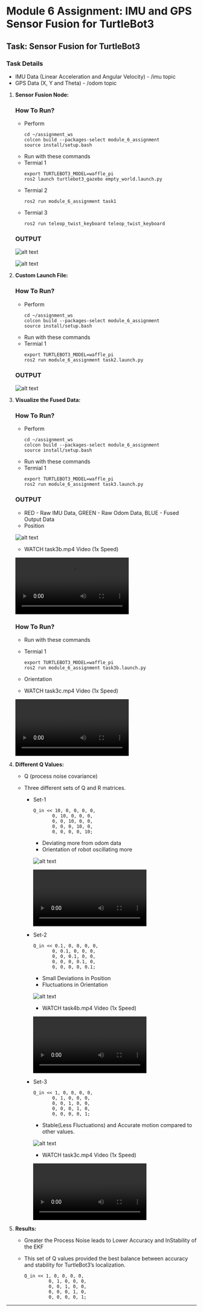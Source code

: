 # Module 6 Assignment: IMU and GPS Sensor Fusion for TurtleBot3

## Task: Sensor Fusion for TurtleBot3

### Task Details

   - IMU Data (Linear Acceleration and Angular Velocity) - /imu topic
   - GPS Data (X, Y and Theta)   - /odom topic

1. **Sensor Fusion Node:**

   ### How To Run?

   - Perform
      ```
      cd ~/assignment_ws
      colcon build --packages-select module_6_assignment
      source install/setup.bash
      ```
   - Run with these commands
   - Termial 1
      ```
      export TURTLEBOT3_MODEL=waffle_pi
      ros2 launch turtlebot3_gazebo empty_world.launch.py 
      ```
   - Termial 2
      ```
      ros2 run module_6_assignment task1
      ```
   - Termial 3
      ```
      ros2 run teleop_twist_keyboard teleop_twist_keyboard
      ```
   ### OUTPUT
   
   ![alt text](task1a.png)

   ![alt text](task1b.png)

2. **Custom Launch File:**
   
   ### How To Run?

   - Perform
      ```
      cd ~/assignment_ws
      colcon build --packages-select module_6_assignment
      source install/setup.bash
      ```
   - Run with these commands
   - Termial 1
      ```
      export TURTLEBOT3_MODEL=waffle_pi
      ros2 run module_6_assignment task2.launch.py
      ```

   ### OUTPUT

   ![alt text](task2.png)

3. **Visualize the Fused Data:**

   ### How To Run?

   - Perform
      ```
      cd ~/assignment_ws
      colcon build --packages-select module_6_assignment
      source install/setup.bash
      ```
   - Run with these commands
   - Termial 1
      ```
      export TURTLEBOT3_MODEL=waffle_pi
      ros2 run module_6_assignment task3.launch.py
      ```

   ### OUTPUT
   
   - RED - Raw IMU Data, GREEN - Raw Odom Data, BLUE - Fused Output Data
   - Position

   ![alt text](task3a.png)

   - WATCH task3b.mp4 Video (1x Speed)

   <video controls src="task3b.mp4" title="3b"></video>

   ### How To Run?

   - Run with these commands
   - Termial 1
      ```
      export TURTLEBOT3_MODEL=waffle_pi
      ros2 run module_6_assignment task3b.launch.py
      ```
   - Orientation

   - WATCH task3c.mp4 Video (1x Speed)

   <video controls src="task3c.mp4" title="3c"></video>

4. **Different Q Values:**
   - Q (process noise covariance)

   - Three different sets of Q and R matrices.
      - Set-1
         ```
        Q_in << 10, 0, 0, 0, 0,
                0, 10, 0, 0, 0,
                0, 0, 10, 0, 0,
                0, 0, 0, 10, 0,
                0, 0, 0, 0, 10;
         ```
         - Deviating more from odom data
         - Orientation of robot oscillating more

         ![alt text](task4c.png)

         <video controls src="task4d.mp4" title="4d"></video>

      - Set-2
         ```
        Q_in << 0.1, 0, 0, 0, 0,
                0, 0.1, 0, 0, 0,
                0, 0, 0.1, 0, 0,
                0, 0, 0, 0.1, 0,
                0, 0, 0, 0, 0.1;
         ```
         - Small Deviations in Position
         - Fluctuations in Orientation

         ![alt text](task4a.png)

         -  WATCH task4b.mp4 Video (1x Speed)

         <video controls src="task4b.mp4" title="4b"></video>

      - Set-3
         ```
        Q_in << 1, 0, 0, 0, 0,
                0, 1, 0, 0, 0,
                0, 0, 1, 0, 0,
                0, 0, 0, 1, 0,
                0, 0, 0, 0, 1;
         ```
         - Stable(Less Fluctuations) and Accurate motion compared to other values.

         ![alt text](task3a.png)
         
         -  WATCH task3c.mp4 Video (1x Speed)

         <video controls src="task3c.mp4" title="3c"></video>

5. **Results:**
   - Greater the Process Noise leads to Lower Accuracy and InStability of the EKF

   - This set of Q values provided the best balance between accuracy and stability for TurtleBot3’s localization.

      ```
      Q_in << 1, 0, 0, 0, 0,
               0, 1, 0, 0, 0,
               0, 0, 1, 0, 0,
               0, 0, 0, 1, 0,
               0, 0, 0, 0, 1;
      ```
---